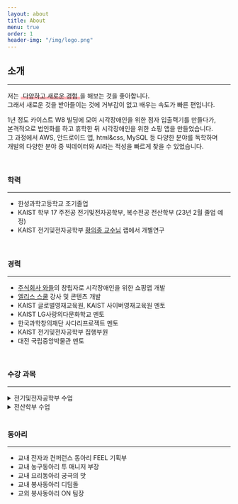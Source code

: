```yaml
---
layout: about
title: About
menu: true
order: 1
header-img: "/img/logo.png"
---
```


## 소개

--- 

저는 <span style="padding: 0 5px; background: linear-gradient(transparent 65%, #ffb2b7 66%, #ffb2b7 100%);">다양하고 새로운 경험</span>을 해보는 것을 좋아합니다.  
그래서 새로운 것을 받아들이는 것에 거부감이 없고 배우는 속도가 빠른 편입니다.  

1년 정도 카이스트 W8 빌딩에 모여 시각장애인을 위한 점자 입출력기를 만들다가,  
본격적으로 법인화를 하고 휴학한 뒤 시각장애인을 위한 쇼핑 앱을 만들었습니다.  
그 과정에서 AWS, 안드로이드 앱, html&css, MySQL 등 다양한 분야를 독학하며  
개발의 다양한 분야 중 빅데이터와 AI라는 적성을 빠르게 찾을 수 있었습니다.

<br>

### 학력

---

- 한성과학고등학교 조기졸업  
- KAIST 학부 17 주전공 전기및전자공학부, 복수전공 전산학부 (23년 2월 졸업 예정)  
- KAIST 전기및전자공학부 [황의종 교수님](https://sites.google.com/view/whanglab/di-lab) 랩에서 개별연구

<br>

### 경력

---

- [주식회사 와들](https://www.waddlelab.com/)의 창립자로 시각장애인을 위한 쇼핑앱 개발  
- [엘리스 스쿨](https://school.elice.io/) 강사 및 콘텐츠 개발  
- KAIST 글로벌영재교육원, KAIST 사이버영재교육원 멘토  
- KAIST LG사랑의다문화학교 멘토  
- 한국과학창의재단 사다리프로젝트 멘토  
- KAIST 전기및전자공학부 집행부원  
- 대전 국립중앙박물관 멘토

<br>

### 수강 과목

---

<details>
<summary>전기및전자공학부 수업</summary>
<div markdown="1">
- EE201 회로이론  
- EE202 신호 및 시스템  
- EE203 디지털시스템  
- EE209 전자공학을 위한 프로그래밍 구조  
- EE210 확률과 기초 확률과정  
- EE485 전자공학특강 I\<EE안의 내 삶과 진로Ⅰ>  
- EE305 전자설계 및 실험 (수강 중)  
- EE488 전기 전자공학특강\<데이터베이스 및 빅데이터 시스템>  
- EE488 전기 전자공학특강\<머신러닝기초와 실습> (수강 중)    
</div>
</details>

<details>
<summary>전산학부 수업</summary>
<div markdown="1">
- CS101 프로그래밍기초  
- CS204 이산구조  
- CS206 데이타구조  
- CS211 디지탈시스템 및 실험  
- CS230 시스템프로그래밍  
- CS300 알고리즘 개론  
- CS311 전산기조직  
- CS320 프로그래밍언어  
- CS372 파이썬을 통한 자연언어처리  
- CS470 인공지능개론 (수강 중)  
- CS564 R을 활용한 빅데이터 분석 기초 (수강 중)  
</div>
</details>

<br>

### 동아리

---

- 교내 전자과 컨퍼런스 동아리 FEEL 기획부  
- 교내 농구동아리 투 매니저 부장  
- 교내 요리동아리 궁극의 맛  
- 교내 봉사동아리 디딤돌  
- 교외 봉사동아리 ON 팀장